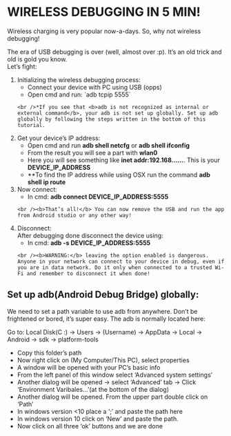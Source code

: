 WIRELESS DEBUGGING IN 5 MIN!
===============================

Wireless charging is very popular now-a-days. So, why not wireless debugging! 

The era of USB debugging is over (well, almost over :p). It’s an old trick and old is gold you know.
<br />Let’s fight:

<ol>
<li>Initializing the wireless debugging process:
	<ul>
		<li>Connect your device with PC using USB (opps)</li>
		<li>Open cmd and run: `adb tcpip 5555`</li>
	</ul>
	
	<br />*If you see that <b>adb is not recognized as internal or external command</b>, your adb is not set up globally. Set up adb globally by following the steps written in the bottom of this tutorial.
</li>

<li>Get your device’s IP address:
	<ul>
		<li>Open cmd and run <b>adb shell netcfg</b> or <b>adb shell ifconfig</b></li>
		<li>From the result you will see a part with <b>wlan0</b></li>
		<li>Here you will see something like <b>inet addr:192.168……</b>. This is your <b>DEVICE_IP_ADDRESS</b></li>
		<li>**To find the IP address while using OSX run the command <b>adb shell ip route</b></li>
	</ul>
</li>

<li>Now connect:
	<ul>
		<li>In cmd: <b>adb connect DEVICE_IP_ADDRESS:5555</b></li>
	</ul>
	
	<br /><b>That’s all!</b> You can now remove the USB and run the app from Android studio or any other way!
</li>

<li>Disconnect:
	<br />After debugging done disconnect the device using:
	<ul>
		<li>In cmd: <b>adb -s DEVICE_IP_ADDRESS:5555</b></li>
	</ul>
	
	<br /><b>WARNING:</b> leaving the option enabled is dangerous. Anyone in your network can connect to your device in debug, even if you are in data network. Do it only when connected to a trusted Wi-Fi and remember to disconnect it when done!
</li>
</ol>


Set up adb(Android Debug Bridge) globally:
------------------------------------------
We need to set a path variable to use adb from anywhere.  Don’t be frightened or bored, it’s super easy. The adb is normally located here: 

Go to: Local Disk(C :) -> Users -> (Username) ->  AppData -> Local -> Android -> sdk -> platform-tools

<ul>
	<li>Copy this folder’s path</li>
	<li>Now right click on (My Computer/This PC), select properties</li>
	<li>A window will be opened with your PC’s basic info</li>
	<li>From the left panel of this window select ‘Advanced system settings’</li>
	<li>Another dialog will be opened -> select ‘Advanced’ tab -> Click ‘Environment Varibales…’(at the bottom of the dialog)</li>
	<li>Another dialog will be opened. From the upper part double click on ‘Path’</li>
	<li>In windows version <10 place a ‘;’ and paste the path here</li>
	<li>In windows version 10 click on ‘New’ and paste the path.</li>
	<li>Now click on all three ‘ok’ buttons and we are done</li>
</ul>
